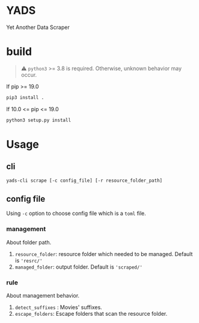 # YADS
Yet Another Data Scraper

# build
> :warning: `python3` >= 3.8 is required. Otherwise, unknown behavior may occur. 

If pip >= 19.0
```bash
pip3 install .
```
If 10.0 <= pip <= 19.0
```bash
python3 setup.py install
```

# Usage

## cli
```
yads-cli scrape [-c config_file] [-r resource_folder_path]
```
## config file
Using `-c` option to choose config file which is a `toml` file.

### management
About folder path.

1. `resource_folder`: resource folder which needed to be managed. Default is `'resrc/'`
2. `managed_folder`: output folder. Default is `'scraped/'`

### rule
About management behavior.

1. `detect_suffixes` : Movies' suffixes.
2. `escape_folders`: Escape folders that scan the resource folder.
